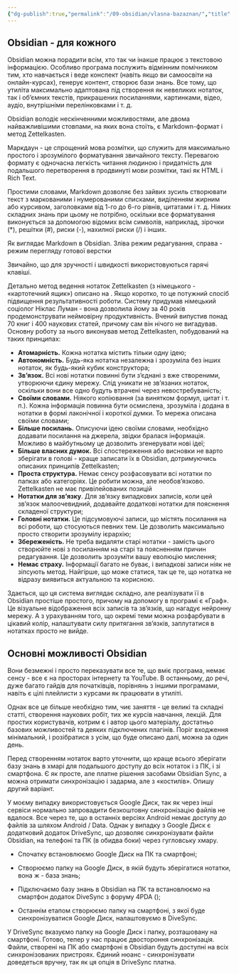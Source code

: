 ```yaml
---
{"dg-publish":true,"permalink":"/09-obsidian/vlasna-bazaznan/","title":"Власна базазнань","noteIcon":""}
---
```




## Obsidian - для кожного

Obsidian можна порадити всім, хто так чи інакше працює з текстовою інформацією. Особливо програма послужить відмінним помічником тим, хто навчається і веде конспект (навіть якщо ви самоосвіти на онлайн-курсах), генерує контент, створює бази знань. Все тому, що утиліта максимально адаптована під створення як невеликих нотаток, так і об’ємних текстів, прикрашених посиланнями, картинками, відео, аудіо, внутрішніми перелінковками і т. д.

Obsidian володіє нескінченними можливостями, але двома найважливішими стовпами, на яких вона стоїть, є Markdown-формат і метод Zettelkasten.

Маркдаун - це спрощений мова розмітки, що служить для максимально простого і зрозумілого форматування звичайного тексту. Перевагою формату є одночасна легкість читання людиною і придатність для подальшого перетворення в продвинуті мови розмітки, такі як HTML і Rich Text.

Простими словами, Markdown дозволяє без зайвих зусиль створювати текст з маркованими і нумерованими списками, виділенням жирним або курсивом, заголовками від 1-го до 6-го рівнів, цитатами і т. д. Ніяких складних знань при цьому не потрібно, оскільки все форматування виконується за допомогою відомих всім символів, наприклад, зірочки (*), решітки (#), риски (-), нахилної риски (/) і інших.

Як виглядає Markdown в Obsidian. Зліва режим редагування, справа - режим перегляду готової верстки

Звичайно, що для зручності і швидкості використовуються гарячі клавіші.

Детально метод ведення нотаток Zettelkasten (з німецького - «картотечний ящик») описано на . Якщо коротко, то це потужний спосіб підвищення результативності роботи. Систему придумав німецький соціолог Ніклас Луман - вона дозволила йому за 40 років продемонструвати неймовірну продуктивність. Вчений випустив понад 70 книг і 400 наукових статей, причому сам він нічого не вигадував. Основну роботу за нього виконував метод Zettelkasten, побудований на таких принципах:

- **Атомарність.** Кожна нотатка містить тільки одну ідею;
- **Автономність.** Будь-яка нотатка незалежна і зрозуміла без інших нотаток, як будь-який кубик конструктора;
- **Зв’язок.** Всі нові нотатки повинні бути з’єднані з вже створеними, утворюючи єдину мережу. Слід уникати не зв’язаних нотаток, оскільки вони все одно будуть втрачені через невостребуваність;
- **Своїми словами.** Ніякого копіювання (за винятком формул, цитат і т. п.). Кожна інформація повинна бути осмислена, зрозуміла і додана в нотатки в формі лаконічної і короткої думки. То мережа описана своїми словами;
- **Більше посилань.** Описуючи ідею своїми словами, необхідно додавати посилання на джерела, звідки бралася інформація. Можливо в майбутньому це дозволить згенерувати нові ідеї;
- **Більше власних думок.** Всі спостереження або висновки не варто зберігати в голові - краще записати їх в Obsidian, дотримуючись описаних принципів Zettelkasten;
- **Проста структура.** Немає сенсу розфасовувати всі нотатки по папках або категоріях. Це робити можна, але необов’язково. Zettelkasten не має привілейованих позицій
- **Нотатки для зв’язку**. Для зв’язку випадкових записів, коли цей зв’язок малоочевидний, додавайте додаткові нотатки для пояснення складеної структури;
- **Головні нотатки.** Це підсумовуючі записи, що містять посилання на всі роботи, що стосуються певних тем. Це дозволить максимально просто створити зрозумілу ієрархію;
- **Збереженість.** Не треба видаляти старі нотатки - замість цього створюйте нові з посиланням на старі та поясненням причин редагування. Це дозволить зрозуміти вашу еволюцію мислення;
- **Немає страху.** Інформації багато не буває, і випадкові записи ніяк не зіпсують метод. Найгірше, що може статися, так це те, що нотатка не відразу виявиться актуальною та корисною.

Здається, що ця система виглядає складно, але реалізувати її в Obsidian простіше простого, причому на допомогу в програмі є «Граф». Це візуальне відображення всіх записів та зв’язків, що нагадує нейронну мережу. А з урахуванням того, що окремі теми можна розфарбувати в цікавий колір, налаштувати силу притягання зв’язків, заплутатися в нотатках просто не вийде.

## Основні можливості Obsidian


Вони безмежні і просто переказувати все те, що вміє програма, немає сенсу - все є на просторах інтернету та YouTube. В останньому, до речі, дуже багато гайдів для початківців, порівнянь з іншими програмами, навіть є цілі плейлисти з курсами як працювати в утиліті.

Однак все це більше необхідно тим, чиє заняття - це великі та складні статті, створення наукових робіт, тих же курсів навчання, лекцій. Для простих користувачів, котрим є і автор цього матеріалу, достатньо базових можливостей та деяких підключених плагінів. Поріг входження мінімальний, і розібратися з усім, що буде описано далі, можна за один день.

Перед створенням нотаток варто уточнити, що краще всього зберігати базу знань в хмарі для подальшого доступу до всіх нотаток і з ПК, і зі смартфона. Є як просте, але платне рішення засобами Obsidian Sync, а можна отримати синхронізацію і задарма, але з «костилів». Опишу другий варіант.

У моєму випадку використовується Google Диск, так як через інші сервіси нормально запровадити безкоштовну синхронізацію файлів не вдалося. Все через те, що в останніх версіях Android немає доступу до файлів за шляхом Android / Data. Однак у випадку з Google Диск є додатковий додаток DriveSync, що дозволяє синхронізувати файли Obsidian, на телефоні та ПК (в обидва боки) через гугловську хмару.

- Спочатку встановлюємо Google Диск на ПК та смартфоні;
    
- Створюємо папку на Google Диск, в якій будуть зберігатися нотатки, вона ж - база знань;
    
- Підключаємо базу знань в Obsidian на ПК та встановлюємо на смартфон додаток DiveSync з форуму 4PDA ();
    
- Останнім етапом створюємо папку на смартфоні, з якої буде синхронізуватися Google Диск, налаштовуємо в DiveSync.
    

У DriveSync вказуємо папку на Google Диск і папку, розташовану на смартфоні. Готово, тепер у нас працює двостороння синхронізація. Файли, створені на ПК або смартфоні в Obsidian будуть доступні на всіх синхронізованих пристроях. Єдиний нюанс - синхронізувати доведеться вручну, так як ця опція в DriveSync платна.
